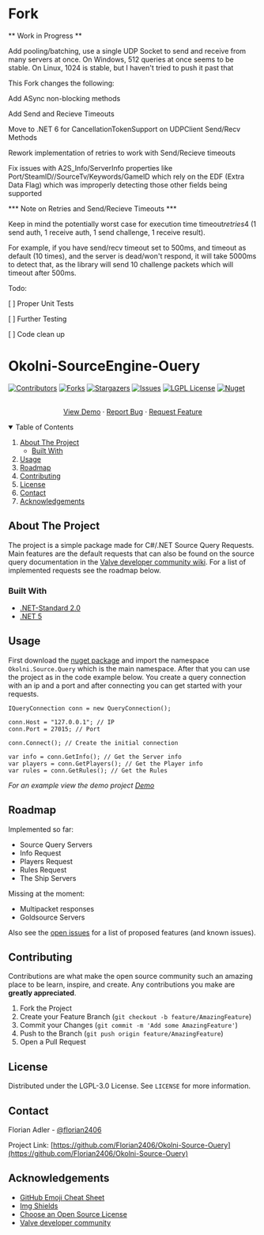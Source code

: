 # Fork 

** Work in Progress **

Add pooling/batching, use a single UDP Socket to send and receive from many servers at once. On Windows, 512 queries at once seems to be stable. On Linux, 1024 is stable, but I haven't tried to push it past that

This Fork changes the following:

Add ASync non-blocking methods

Add Send and Recieve Timeouts

Move to .NET 6 for CancellationTokenSupport on UDPClient Send/Recv Methods

Rework implementation of retries to work with Send/Recieve timeouts

Fix issues with A2S_Info/ServerInfo properties like Port/SteamID//SourceTv/Keywords/GameID which rely on the EDF (Extra Data Flag) which was improperly detecting those other fields being supported



*** Note on Retries and Send/Recieve Timeouts ***

Keep in mind the potentially worst case for execution time timeout*retries*4 (1 send auth, 1 receive auth, 1 send challenge, 1 receive result).

For example, if you have send/recv timeout set to 500ms, and timeout as default (10 times), and the server is dead/won't respond, it will take 5000ms to detect that, as the library will send 10 challenge packets which will timeout after 500ms.


Todo:

[ ] Proper Unit Tests

[ ] Further Testing

[ ] Code clean up





# Okolni-SourceEngine-Ouery
<!--
*** Thanks for checking out the Best-README-Template. If you have a suggestion
*** that would make this better, please fork the repo and create a pull request
*** or simply open an issue with the tag "enhancement".
*** Thanks again! Now go create something AMAZING! :D
-->



<!-- PROJECT SHIELDS -->
<!--
*** I'm using markdown "reference style" links for readability.
*** Reference links are enclosed in brackets [ ] instead of parentheses ( ).
*** See the bottom of this document for the declaration of the reference variables
*** for contributors-url, forks-url, etc. This is an optional, concise syntax you may use.
*** https://www.markdownguide.org/basic-syntax/#reference-style-links
-->
[![Contributors][contributors-shield]][contributors-url]
[![Forks][forks-shield]][forks-url]
[![Stargazers][stars-shield]][stars-url]
[![Issues][issues-shield]][issues-url]
[![LGPL License][license-shield]][license-url]
[![Nuget][nuget-shield]][nuget-url]
<!-- [![LinkedIn][linkedin-shield]][linkedin-url] -->



<p align="center">
<br />
<a href="https://github.com/Florian2406/Okolni-Source-Query/blob/master/doc/Okolni.Source.Example/Program.cs">View Demo</a>
·
<a href="https://github.com/Florian2406/Okolni-Source-Ouery/issues">Report Bug</a>
·
<a href="https://github.com/Florian2406/Okolni-Source-Ouery/issues">Request Feature</a>
</p>



<!-- TABLE OF CONTENTS -->
<details open="open">
  <summary>Table of Contents</summary>
  <ol>
    <li>
      <a href="#about-the-project">About The Project</a>
      <ul>
        <li><a href="#built-with">Built With</a></li>
      </ul>
    </li>
    <li><a href="#usage">Usage</a></li>
    <li><a href="#roadmap">Roadmap</a></li>
    <li><a href="#contributing">Contributing</a></li>
    <li><a href="#license">License</a></li>
    <li><a href="#contact">Contact</a></li>
    <li><a href="#acknowledgements">Acknowledgements</a></li>
  </ol>
</details>



<!-- ABOUT THE PROJECT -->
## About The Project

The project is a simple package made for C#/.NET Source Query Requests. Main features are the default requests that can also be found on the source query documentation in the [Valve developer community wiki](https://developer.valvesoftware.com/wiki/Server_queries). For a list of implemented requests see the roadmap below.

### Built With

* [.NET-Standard 2.0](https://docs.microsoft.com/de-de/dotnet/standard/net-standard)
* [.NET 5](https://dotnet.microsoft.com/download/dotnet/5.0)

## Usage

First download the [nuget package](https://www.nuget.org/packages/Okolni.Source.Query/) and import the namespace `Okolni.Source.Query` which is the main namespace. After that you can use the project as in the code example below. You create a query connection with an ip and a port and after connecting you can get started with your requests.
```
IQueryConnection conn = new QueryConnection();

conn.Host = "127.0.0.1"; // IP
conn.Port = 27015; // Port

conn.Connect(); // Create the initial connection

var info = conn.GetInfo(); // Get the Server info
var players = conn.GetPlayers(); // Get the Player info
var rules = conn.GetRules(); // Get the Rules
```
_For an example view the demo project [Demo](https://github.com/Florian2406/Okolni-Source-Query/blob/master/doc/Okolni.Source.Example/Program.cs)_

<!-- _For more examples, please refer to the [Documentation](https://example.com)_ -->


## Roadmap

Implemented so far:
- Source Query Servers
- Info Request
- Players Request
- Rules Request
- The Ship Servers

Missing at the moment:
- Multipacket responses
- Goldsource Servers

Also see the [open issues](https://github.com/Florian2406/Okolni-Source-Ouery/issues) for a list of proposed features (and known issues).


## Contributing

Contributions are what make the open source community such an amazing place to be learn, inspire, and create. Any contributions you make are **greatly appreciated**.

1. Fork the Project
2. Create your Feature Branch (`git checkout -b feature/AmazingFeature`)
3. Commit your Changes (`git commit -m 'Add some AmazingFeature'`)
4. Push to the Branch (`git push origin feature/AmazingFeature`)
5. Open a Pull Request


## License

Distributed under the LGPL-3.0 License. See `LICENSE` for more information.


## Contact

Florian Adler - [@florian2406](https://twitter.com/florian2406)

Project Link: [https://github.com/Florian2406/Okolni-Source-Ouery](https://github.com/Florian2406/Okolni-Source-Ouery)



<!-- ACKNOWLEDGEMENTS -->
## Acknowledgements
* [GitHub Emoji Cheat Sheet](https://www.webpagefx.com/tools/emoji-cheat-sheet)
* [Img Shields](https://shields.io)
* [Choose an Open Source License](https://choosealicense.com)
* [Valve developer community](https://developer.valvesoftware.com/wiki/Server_queries)





<!-- MARKDOWN LINKS & IMAGES -->
<!-- https://www.markdownguide.org/basic-syntax/#reference-style-links -->
[contributors-shield]: https://img.shields.io/github/contributors/florian2406/Okolni-Source-Query?style=for-the-badge
[contributors-url]: https://github.com/florian2406/Okolni-Source-Query/graphs/contributors
[forks-shield]: https://img.shields.io/github/forks/florian2406/Okolni-Source-Query?style=for-the-badge
[forks-url]: https://github.com/florian2406/Okolni-Source-Query/network/members
[stars-shield]: https://img.shields.io/github/stars/florian2406/Okolni-Source-Query?style=for-the-badge
[stars-url]: https://github.com/florian2406/Okolni-Source-Query/stargazers
[issues-shield]: https://img.shields.io/github/issues/florian2406/Okolni-Source-Query?style=for-the-badge
[issues-url]: https://github.com/florian2406/Okolni-Source-Query/issues
[license-shield]: https://img.shields.io/github/license/florian2406/Okolni-Source-Query?style=for-the-badge
[license-url]: https://github.com/florian2406/Okolni-Source-Query/blob/master/LICENSE
[nuget-shield]: https://img.shields.io/nuget/dt/Okolni.Source.Query?style=for-the-badge
[nuget-url]: https://www.nuget.org/packages/Okolni.Source.Query
